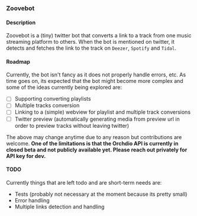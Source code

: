 ### Zoovebot

#### Description

Zoovebot is a (tiny) twitter bot that converts a link to a track from one music streaming platform to others. When the bot is mentioned on twitter, it detects and fetches the link to the track on `Deezer`, `Spotify` and `Tidal`.

#### Roadmap

Currently, the bot isn't fancy as it does not properly handle errors, etc. As time goes on, its expected that the bot might become more complex and some of the ideas currently being explored are:

- [ ] Supporting converting playlists
- [ ] Multiple tracks conversion
- [ ] Linking to a (simple) webview for playlist and multiple track conversions
- [ ] Twitter preview (automatically generating media from preview url in order to preview tracks without leaving twitter)

The above may change anytime due to any reason but contributions are welcome. **One of the limitations is that the Orchdio API is currently in closed beta and not publicly available yet. Please reach out privately for API key for dev.**

#### TODO

Currently things that are left todo and are short-term needs are:

- Tests (probably not necessary at the moment because its pretty small)
- Error handling
- Multiple links detection and handling
